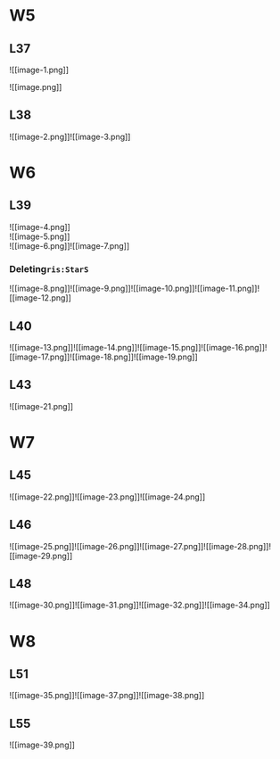 # W5

## L37

![[image-1.png]]

![[image.png]]

## L38

![[image-2.png]]![[image-3.png]]

# W6

## L39

![[image-4.png]]  
![[image-5.png]]  
![[image-6.png]]![[image-7.png]]

### Deleting`ris:StarS`

![[image-8.png]]![[image-9.png]]![[image-10.png]]![[image-11.png]]![[image-12.png]]

## L40

![[image-13.png]]![[image-14.png]]![[image-15.png]]![[image-16.png]]![[image-17.png]]![[image-18.png]]![[image-19.png]]

## L43

![[image-21.png]]

# W7

## L45

![[image-22.png]]![[image-23.png]]![[image-24.png]]

## L46

![[image-25.png]]![[image-26.png]]![[image-27.png]]![[image-28.png]]![[image-29.png]]

## L48

![[image-30.png]]![[image-31.png]]![[image-32.png]]![[image-34.png]]

# W8

## L51

![[image-35.png]]![[image-37.png]]![[image-38.png]]
## L55
![[image-39.png]]